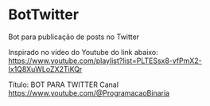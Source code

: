 # BotTwitter
Bot para publicação de posts no Twitter

Inspirado no vídeo do Youtube do link abaixo:
https://www.youtube.com/playlist?list=PLTESsx8-vfPmX2-Ix1Q8XuWLoZX2TiKQr

Título: BOT PARA TWITTER
Canal https://www.youtube.com/@ProgramacaoBinaria

